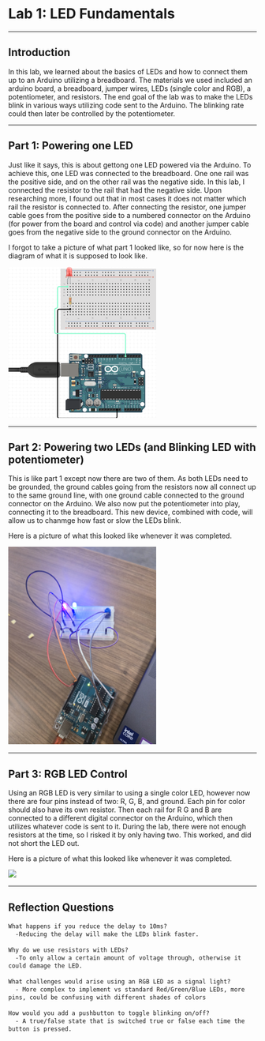 # Lab 1: LED Fundamentals

---

## Introduction

In this lab, we learned about the basics of LEDs and how to connect them up to an Arduino utilizing a breadboard.
The materials we used included an arduino board, a breadboard, jumper wires, LEDs (single color and RGB), a potentiometer, and resistors.
The end goal of the lab was to make the LEDs blink in various ways utilizing code sent to the Arduino.
The blinking rate could then later be controlled by the potentiometer.

---

## Part 1: Powering one LED

Just like it says, this is about gettong one LED powered via the Arduino. To achieve this, one LED was connected to the breadboard. One one rail was the positive side, and on the other rail was the negative side.
In this lab, I connected the resistor to the rail that had the negative side. Upon researching more, I found out that in most cases it does not matter which rail the resistor is connected to. After connecting the resistor, one jumper cable goes from the positive side to a numbered connector on the Arduino (for power from the board and control via code) and another jumper cable goes from the negative side to the ground connector on the Arduino.

I forgot to take a picture of what part 1 looked like, so for now here is the diagram of what it is supposed to look like.

<img src="part1.png" width="300" />

---

## Part 2: Powering two LEDs (and Blinking LED with potentiometer)

This is like part 1 except now there are two of them. As both LEDs need to be grounded, the ground cables going from the resistors now all connect up to the same ground line, with one ground cable connected to the ground connector on the Arduino. We also now put the potentiometer into play, connecting it to the breadboard. This new device, combined with code, will allow us to chanmge how fast or slow the LEDs blink.

Here is a picture of what this looked like whenever it was completed.

<img src="part2.jpg" width="300" />


---

## Part 3: RGB LED Control

Using an RGB LED is very similar to using a single color LED, however now there are four pins instead of two: R, G, B, and ground. Each pin for color should also have its own resistor. Then each rail for R G and B are connected to a different digital connector on the Arduino, which then utilizes whatever code is sent to it. During the lab, there were not enough resistors at the time, so I risked it by only having two. This worked, and did not short the LED out.

Here is a picture of what this looked like whenever it was completed.

<img src="part3.jpg" width="300" />


---

## Reflection Questions

    What happens if you reduce the delay to 10ms?
      -Reducing the delay will make the LEDs blink faster.
      
    Why do we use resistors with LEDs?
      -To only allow a certain amount of voltage through, otherwise it could damage the LED.
      
    What challenges would arise using an RGB LED as a signal light?
      - More complex to implement vs standard Red/Green/Blue LEDs, more pins, could be confusing with different shades of colors
      
    How would you add a pushbutton to toggle blinking on/off?
      - A true/false state that is switched true or false each time the button is pressed.
